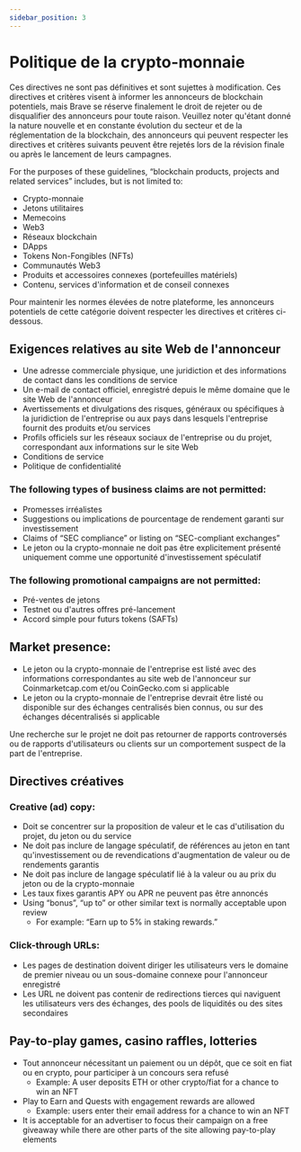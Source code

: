 ```yaml
---
sidebar_position: 3
---
```


# Politique de la crypto-monnaie

Ces directives ne sont pas définitives et sont sujettes à modification. Ces directives et critères visent à informer les annonceurs de blockchain potentiels, mais Brave se réserve finalement le droit de rejeter ou de disqualifier des annonceurs pour toute raison. Veuillez noter qu'étant donné la nature nouvelle et en constante évolution du secteur et de la réglementation de la blockchain, des annonceurs qui peuvent respecter les directives et critères suivants peuvent être rejetés lors de la révision finale ou après le lancement de leurs campagnes.

For the purposes of these guidelines, “blockchain products, projects and related services” includes, but is not limited to:

- Crypto-monnaie
- Jetons utilitaires
- Memecoins
- Web3
- Réseaux blockchain
- DApps
- Tokens Non-Fongibles (NFTs)
- Communautés Web3
- Produits et accessoires connexes (portefeuilles matériels)
- Contenu, services d'information et de conseil connexes

Pour maintenir les normes élevées de notre plateforme, les annonceurs potentiels de cette catégorie doivent respecter les directives et critères ci-dessous.

## Exigences relatives au site Web de l'annonceur

- Une adresse commerciale physique, une juridiction et des informations de contact dans les conditions de service
- Un e-mail de contact officiel, enregistré depuis le même domaine que le site Web de l'annonceur
- Avertissements et divulgations des risques, généraux ou spécifiques à la juridiction de l'entreprise ou aux pays dans lesquels l'entreprise fournit des produits et/ou services
- Profils officiels sur les réseaux sociaux de l'entreprise ou du projet, correspondant aux informations sur le site Web
- Conditions de service
- Politique de confidentialité

### The following types of business claims are not permitted:

- Promesses irréalistes
- Suggestions ou implications de pourcentage de rendement garanti sur investissement
- Claims of “SEC compliance” or listing on “SEC-compliant exchanges”
- Le jeton ou la crypto-monnaie ne doit pas être explicitement présenté uniquement comme une opportunité d'investissement spéculatif

### The following promotional campaigns are not permitted:

- Pré-ventes de jetons
- Testnet ou d'autres offres pré-lancement
- Accord simple pour futurs tokens (SAFTs)

## Market presence:

- Le jeton ou la crypto-monnaie de l'entreprise est listé avec des informations correspondantes au site web de l'annonceur sur Coinmarketcap.com et/ou CoinGecko.com si applicable
- Le jeton ou la crypto-monnaie de l'entreprise devrait être listé ou disponible sur des échanges centralisés bien connus, ou sur des échanges décentralisés si applicable

Une recherche sur le projet ne doit pas retourner de rapports controversés ou de rapports d'utilisateurs ou clients sur un comportement suspect de la part de l'entreprise.

## Directives créatives

### Creative (ad) copy:

- Doit se concentrer sur la proposition de valeur et le cas d'utilisation du projet, du jeton ou du service
- Ne doit pas inclure de langage spéculatif, de références au jeton en tant qu'investissement ou de revendications d'augmentation de valeur ou de rendements garantis
- Ne doit pas inclure de langage spéculatif lié à la valeur ou au prix du jeton ou de la crypto-monnaie
- Les taux fixes garantis APY ou APR ne peuvent pas être annoncés
- Using “bonus”, “up to” or other similar text is normally acceptable upon review
  - For example:  “Earn up to 5% in staking rewards.”

### Click-through URLs:

- Les pages de destination doivent diriger les utilisateurs vers le domaine de premier niveau ou un sous-domaine connexe pour l'annonceur enregistré
- Les URL ne doivent pas contenir de redirections tierces qui naviguent les utilisateurs vers des échanges, des pools de liquidités ou des sites secondaires

## Pay-to-play games, casino raffles, lotteries

- Tout annonceur nécessitant un paiement ou un dépôt, que ce soit en fiat ou en crypto, pour participer à un concours sera refusé
  - Example: A user deposits ETH or other crypto/fiat for a chance to win an NFT
- Play to Earn and Quests with engagement rewards are allowed
  - Example: users enter their email address for a chance to win an NFT
- It is acceptable for an advertiser to focus their campaign on a free giveaway while there are other parts of the site allowing pay-to-play elements
